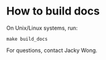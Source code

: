 # How to build docs

On Unix/Linux systems, run:

```
make build_docs
```

For questions, contact Jacky Wong.
